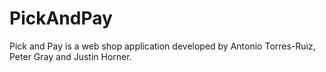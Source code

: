# PickAndPay
Pick and Pay is a web shop application developed by Antonio Torres-Ruiz, Peter Gray and Justin Horner.
